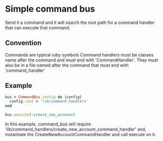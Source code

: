 # Simple command bus

Send it a command and it will search the root path for a command handler that can execute that command. 

## Convention

Commands are typical ruby symbols
Command handlers must be classes name after the command and must end with 'CommandHandler'. They must also be in a file named after the command that must end with 'command_handler'

## Example
```ruby
bus = CommandBus.config do |config|
  config.root = 'lib/command_handlers'
end

bus.execute(:create_new_account)
```

In this example, command_bus will require 'lib/command_handlers/create_new_account_command_handler' and, instantiate the CreateNewAccountCommandHandler and call execute on it.
